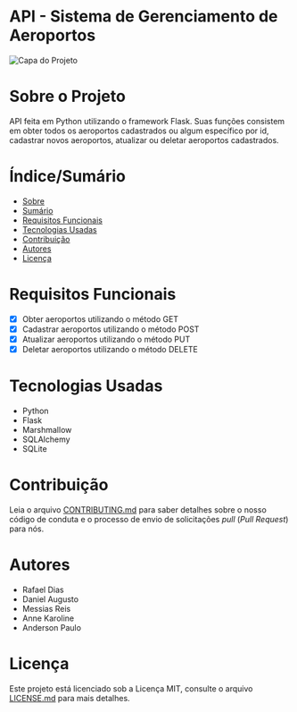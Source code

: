 # API - Sistema de Gerenciamento de Aeroportos


![Capa do Projeto](https://i0.wp.com/www.aeroflap.com.br/wp-content/uploads/2022/02/aeroporto-portoalegre-1.jpg?fit=1097%2C568&ssl=1)

# Sobre o Projeto

API feita em Python utilizando o framework Flask. 
Suas funções consistem em obter todos os aeroportos cadastrados ou algum específico por id, cadastrar novos aeroportos, atualizar ou deletar aeroportos cadastrados.

# Índice/Sumário

* [Sobre](#sobre-o-projeto)
* [Sumário](#índice/sumário)
* [Requisitos Funcionais](#requisitos-funcionais)
* [Tecnologias Usadas](#tecnologias-usadas)
* [Contribuição](#contribuição)
* [Autores](#autores)
* [Licença](#licença)

# Requisitos Funcionais 

- [x] Obter aeroportos utilizando o método GET
- [x] Cadastrar aeroportos utilizando o método POST
- [x] Atualizar aeroportos utilizando o método PUT
- [x] Deletar aeroportos utilizando o método DELETE

# Tecnologias Usadas

- Python
- Flask
- Marshmallow
- SQLAlchemy
- SQLite

# Contribuição

Leia o arquivo [CONTRIBUTING.md](CONTRIBUTING.md) para saber detalhes sobre o nosso código de conduta e o processo de envio de solicitações *pull* (*Pull Request*) para nós.

# Autores

- Rafael Dias
- Daniel Augusto
- Messias Reis
- Anne Karoline
- Anderson Paulo

# Licença

Este projeto está licenciado sob a Licença MIT,  consulte o arquivo [LICENSE.md](LICENSE.md) para mais detalhes.
